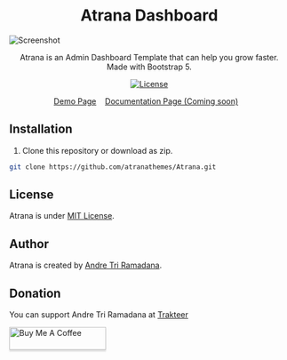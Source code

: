 <h1 align="center">Atrana Dashboard</h1>

![Screenshot](https://raw.githubusercontent.com/atranathemes/Atrana-Dashoard/main/example.jpg)

<p align="center">Atrana is an Admin Dashboard Template that can help you grow faster. Made with Bootstrap 5.</p>
<div align="center">

[![License](https://img.shields.io/github/license/zuramai/mazer.svg)](LICENSE)

</div>

<p align="center">
	<a href="https://atranathemes.github.io/Atrana/">Demo Page</a>&nbsp;&nbsp;&nbsp;
	<a href="">Documentation Page (Coming soon)</a>&nbsp;&nbsp;&nbsp;
</p>

## Installation

1. Clone this repository or download as zip.

```sh
git clone https://github.com/atranathemes/Atrana.git
```

## License

Atrana is under [MIT License](./LICENSE).

## Author

Atrana is created by <a href="https://www.facebook.com/andreew.co.id/">Andre Tri Ramadana</a>.

## Donation

You can support Andre Tri Ramadana at [Trakteer](https://trakteer.id/atranathemes)

<a href="https://www.buymeacoffee.com/atranathemes" target="_blank"><img src="https://www.buymeacoffee.com/assets/img/custom_images/orange_img.png" alt="Buy Me A Coffee" style="height: 41px !important;width: 174px !important;box-shadow: 0px 3px 2px 0px rgba(190, 190, 190, 0.5) !important;-webkit-box-shadow: 0px 3px 2px 0px rgba(190, 190, 190, 0.5) !important;" ></a>
